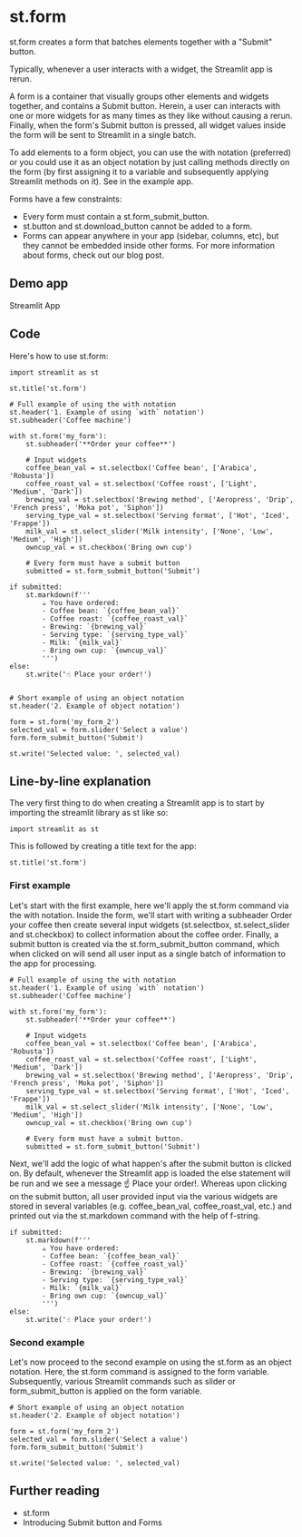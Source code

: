 # st.form

st.form creates a form that batches elements together with a "Submit" button.

Typically, whenever a user interacts with a widget, the Streamlit app is rerun.

A form is a container that visually groups other elements and widgets together, and contains a Submit button. Herein, a user can interacts with one or more widgets for as many times as they like without causing a rerun. Finally, when the form's Submit button is pressed, all widget values inside the form will be sent to Streamlit in a single batch.

To add elements to a form object, you can use the with notation (preferred) or you could use it as an object notation by just calling methods directly on the form (by first assigning it to a variable and subsequently applying Streamlit methods on it). See in the example app.

Forms have a few constraints:

 - Every form must contain a st.form_submit_button.
 - st.button and st.download_button cannot be added to a form.
 - Forms can appear anywhere in your app (sidebar, columns, etc), but they cannot be embedded inside other forms.
For more information about forms, check out our blog post.

## Demo app

Streamlit App

## Code

Here's how to use st.form:

```
import streamlit as st

st.title('st.form')

# Full example of using the with notation
st.header('1. Example of using `with` notation')
st.subheader('Coffee machine')

with st.form('my_form'):
    st.subheader('**Order your coffee**')

    # Input widgets
    coffee_bean_val = st.selectbox('Coffee bean', ['Arabica', 'Robusta'])
    coffee_roast_val = st.selectbox('Coffee roast', ['Light', 'Medium', 'Dark'])
    brewing_val = st.selectbox('Brewing method', ['Aeropress', 'Drip', 'French press', 'Moka pot', 'Siphon'])
    serving_type_val = st.selectbox('Serving format', ['Hot', 'Iced', 'Frappe'])
    milk_val = st.select_slider('Milk intensity', ['None', 'Low', 'Medium', 'High'])
    owncup_val = st.checkbox('Bring own cup')

    # Every form must have a submit button
    submitted = st.form_submit_button('Submit')

if submitted:
    st.markdown(f'''
        ☕ You have ordered:
        - Coffee bean: `{coffee_bean_val}`
        - Coffee roast: `{coffee_roast_val}`
        - Brewing: `{brewing_val}`
        - Serving type: `{serving_type_val}`
        - Milk: `{milk_val}`
        - Bring own cup: `{owncup_val}`
        ''')
else:
    st.write('☝️ Place your order!')


# Short example of using an object notation
st.header('2. Example of object notation')

form = st.form('my_form_2')
selected_val = form.slider('Select a value')
form.form_submit_button('Submit')

st.write('Selected value: ', selected_val)
```
## Line-by-line explanation

The very first thing to do when creating a Streamlit app is to start by importing the streamlit library as st like so:

```
import streamlit as st
```
This is followed by creating a title text for the app:

```
st.title('st.form')
```
### First example

Let's start with the first example, here we'll apply the st.form command via the with notation. Inside the form, we'll start with writing a subheader Order your coffee then create several input widgets (st.selectbox, st.select_slider and st.checkbox) to collect information about the coffee order. Finally, a submit button is created via the st.form_submit_button command, which when clicked on will send all user input as a single batch of information to the app for processing.

```
# Full example of using the with notation
st.header('1. Example of using `with` notation')
st.subheader('Coffee machine')

with st.form('my_form'):
    st.subheader('**Order your coffee**')

    # Input widgets
    coffee_bean_val = st.selectbox('Coffee bean', ['Arabica', 'Robusta'])
    coffee_roast_val = st.selectbox('Coffee roast', ['Light', 'Medium', 'Dark'])
    brewing_val = st.selectbox('Brewing method', ['Aeropress', 'Drip', 'French press', 'Moka pot', 'Siphon'])
    serving_type_val = st.selectbox('Serving format', ['Hot', 'Iced', 'Frappe'])
    milk_val = st.select_slider('Milk intensity', ['None', 'Low', 'Medium', 'High'])
    owncup_val = st.checkbox('Bring own cup')

    # Every form must have a submit button.
    submitted = st.form_submit_button('Submit')
```
Next, we'll add the logic of what happen's after the submit button is clicked on. By default, whenever the Streamlit app is loaded the else statement will be run and we see a message ☝️ Place your order!. Whereas upon clicking on the submit button, all user provided input via the various widgets are stored in several variables (e.g. coffee_bean_val, coffee_roast_val, etc.) and printed out via the st.markdown command with the help of f-string.

```
if submitted:
    st.markdown(f'''
        ☕ You have ordered:
        - Coffee bean: `{coffee_bean_val}`
        - Coffee roast: `{coffee_roast_val}`
        - Brewing: `{brewing_val}`
        - Serving type: `{serving_type_val}`
        - Milk: `{milk_val}`
        - Bring own cup: `{owncup_val}`
        ''')
else:
    st.write('☝️ Place your order!')
```
### Second example

Let's now proceed to the second example on using the st.form as an object notation. Here, the st.form command is assigned to the form variable. Subsequently, various Streamlit commands such as slider or form_submit_button is applied on the form variable.

```
# Short example of using an object notation
st.header('2. Example of object notation')

form = st.form('my_form_2')
selected_val = form.slider('Select a value')
form.form_submit_button('Submit')

st.write('Selected value: ', selected_val)
```
## Further reading
 
 - st.form
 - Introducing Submit button and Forms